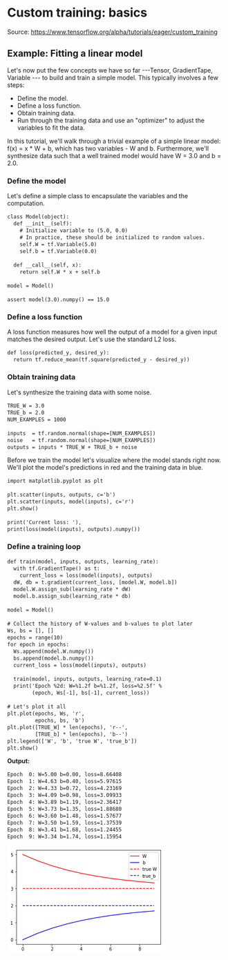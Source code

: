 # Custom training: basics
Source: https://www.tensorflow.org/alpha/tutorials/eager/custom_training


## Example: Fitting a linear model
Let's now put the few concepts we have so far ---Tensor, GradientTape, Variable --- to build and train a simple model. This typically involves a few steps:

- Define the model.
- Define a loss function.
- Obtain training data.
- Run through the training data and use an "optimizer" to adjust the variables to fit the data.


In this tutorial, we'll walk through a trivial example of a simple linear model: f(x) = x * W + b, which has two variables - W and b. Furthermore, we'll synthesize data such that a well trained model would have W = 3.0 and b = 2.0.

### Define the model
Let's define a simple class to encapsulate the variables and the computation.

```
class Model(object):
  def __init__(self):
    # Initialize variable to (5.0, 0.0)
    # In practice, these should be initialized to random values.
    self.W = tf.Variable(5.0)
    self.b = tf.Variable(0.0)
    
  def __call__(self, x):
    return self.W * x + self.b
  
model = Model()

assert model(3.0).numpy() == 15.0
```

### Define a loss function
A loss function measures how well the output of a model for a given input matches the desired output. Let's use the standard L2 loss.
```
def loss(predicted_y, desired_y):
  return tf.reduce_mean(tf.square(predicted_y - desired_y))
```

### Obtain training data
Let's synthesize the training data with some noise.
```
TRUE_W = 3.0
TRUE_b = 2.0
NUM_EXAMPLES = 1000

inputs  = tf.random.normal(shape=[NUM_EXAMPLES])
noise   = tf.random.normal(shape=[NUM_EXAMPLES])
outputs = inputs * TRUE_W + TRUE_b + noise
```
Before we train the model let's visualize where the model stands right now. We'll plot the model's predictions in red and the training data in blue.

```
import matplotlib.pyplot as plt

plt.scatter(inputs, outputs, c='b')
plt.scatter(inputs, model(inputs), c='r')
plt.show()

print('Current loss: '),
print(loss(model(inputs), outputs).numpy())
```
### Define a training loop
```
def train(model, inputs, outputs, learning_rate):
  with tf.GradientTape() as t:
    current_loss = loss(model(inputs), outputs)
  dW, db = t.gradient(current_loss, [model.W, model.b])
  model.W.assign_sub(learning_rate * dW)
  model.b.assign_sub(learning_rate * db)
  
model = Model()

# Collect the history of W-values and b-values to plot later
Ws, bs = [], []
epochs = range(10)
for epoch in epochs:
  Ws.append(model.W.numpy())
  bs.append(model.b.numpy())
  current_loss = loss(model(inputs), outputs)

  train(model, inputs, outputs, learning_rate=0.1)
  print('Epoch %2d: W=%1.2f b=%1.2f, loss=%2.5f' %
        (epoch, Ws[-1], bs[-1], current_loss))

# Let's plot it all
plt.plot(epochs, Ws, 'r',
         epochs, bs, 'b')
plt.plot([TRUE_W] * len(epochs), 'r--',
         [TRUE_b] * len(epochs), 'b--')
plt.legend(['W', 'b', 'true W', 'true_b'])
plt.show()
```

**Output:**
```
Epoch  0: W=5.00 b=0.00, loss=8.66408
Epoch  1: W=4.63 b=0.40, loss=5.97615
Epoch  2: W=4.33 b=0.72, loss=4.23169
Epoch  3: W=4.09 b=0.98, loss=3.09933
Epoch  4: W=3.89 b=1.19, loss=2.36417
Epoch  5: W=3.73 b=1.35, loss=1.88680
Epoch  6: W=3.60 b=1.48, loss=1.57677
Epoch  7: W=3.50 b=1.59, loss=1.37539
Epoch  8: W=3.41 b=1.68, loss=1.24455
Epoch  9: W=3.34 b=1.74, loss=1.15954

```
![Output](https://github.com/Sagarsharma4244/TENSORFLOW/blob/master/3%20Tensorflow2-Alpha-Tutorials/3%20Eager%20-%20Customization/4%20Custom%20Training-%20Basics/output_22_1.png "@sagarsharma4244")
